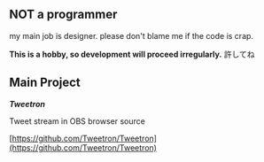 ## NOT a programmer

my main job is designer.
 please don't blame me if the code is crap. 

**This is a hobby, so development will proceed irregularly.**
許してね

## Main Project

_**Tweetron**_

Tweet stream in OBS browser source

[https://github.com/Tweetron/Tweetron](https://github.com/Tweetron/Tweetron)
